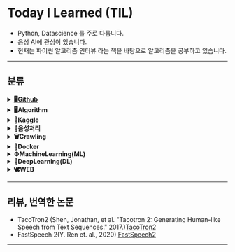 # Today I Learned (TIL)
+ Python, Datascience 를 주로 다룹니다.
+ 음성 AI에 관심이 있습니다.
+ 현재는 파이썬 알고리즘 인터뷰 라는 책을 바탕으로 알고리즘을 공부하고 있습니다.
-----------------------------
## 분류

<details>
<summary><a href="./WEB/GitTutorial.md"><strong>🖥️Github</strong></a></summary>

- Github 에 관한 튜토리얼

</details>


<details>
<summary><strong>🖥️Algorithm</strong></summary>

- LeetCode
    - 그래프
    - 문자열조작
    - 배열
    - 스택, 큐
    - 연결리스트
    - 이진검색
    - 정렬
    - 최단경로
    - 트리
    - 힙
- Programmers
- SWACADEMY
- 구름

</details>

<details>
<summary><strong>🦢Kaggle</strong></summary>

- Predict Future Sales

- Titanic Tutorial



</details>


<details>
<summary><strong>🎵음성처리</strong></summary>

- 음성인식

- 음성합성

- 화자분리

- TacoTron2

- WaveGlow

- WaveNet

- TTS구현하기프로젝트 프로토타입


</details>

<details>
<summary><strong>🗑️Crawling</strong></summary>

- 벅스뮤직 크롤링
- 네이버무비 크롤링

</details>


<details>
<summary><strong> 🐳Docker</strong></summary>

- Docker 개요

- DockerHub
- DockerFile
- Flask
- DockerCompose

</details>


<details>
<summary><strong> ⚙️MachineLearning(ML)</strong></summary>

- LinearRegression
- Regularization
- MultiLinearRegression
- LogisticRegression
- 성능측정
- PreProcessing
- SVM
- PCA
- KNN
- Decision Tree
- Bagging
- Boosting
- Grouping
    - timeseries

</details>
 
<details>
<summary><strong> 🩻DeepLearning(DL)</strong></summary>

- Project Desktop Doctor 프로토타입
- Pytorch
- CNN
    - FCN
    - MNIST 실습
    - Object Detection 실습
- RNN
    - LSTM
    - 네이버영화 관객수 예측 실습
- AutoEncoder
- GAN
    - MNIST
- BigDataCertification(빅데이터분석기사)

</details>

<details>
<summary><strong> 🕊️WEB</strong></summary>

- HTML
- CSS
- 차병원 실습
- Django

</details>

-------------------------------
## 리뷰, 번역한 논문
- TacoTron2 (Shen, Jonathan, et al. "Tacotron 2: Generating Human-like Speech from Text Sequences." 2017.)[TacoTron2](https://lookuptothesky.tistory.com/entry/TACOTRON2-%EB%85%BC%EB%AC%B8-%EB%A6%AC%EB%B7%B0)
- FastSpeech 2(Y. Ren et. al., 2020) [FastSpeech2](https://lookuptothesky.tistory.com/entry/FastSpeech2-%EB%85%BC%EB%AC%B8%EB%A6%AC%EB%B7%B0)

-------------------------------------------------------------------


